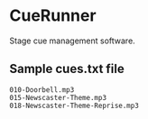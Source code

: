 # CueRunner

Stage cue management software.

## Sample cues.txt file

```
010-Doorbell.mp3
015-Newscaster-Theme.mp3
018-Newscaster-Theme-Reprise.mp3

```

